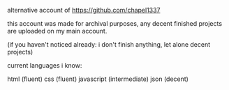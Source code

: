 alternative account of https://github.com/chapel1337

this account was made for archival purposes, any decent finished projects are uploaded on my main account.

(if you haven't noticed already: i don't finish anything, let alone decent projects)

current languages i know:

html (fluent)
css (fluent)
javascript (intermediate)
json (decent)
